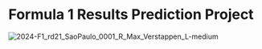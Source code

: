 # Formula 1 Results Prediction Project

![2024-F1_rd21_SaoPaulo_0001_R_Max_Verstappen_L-medium](https://github.com/user-attachments/assets/4cbfea81-fff4-4a82-a51f-495ec56ee721)

